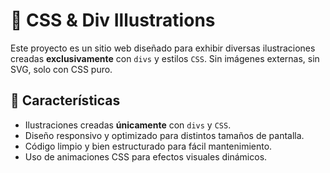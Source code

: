 # 🎨 CSS & Div Illustrations

Este proyecto es un sitio web diseñado para exhibir diversas ilustraciones creadas **exclusivamente** con `divs` y estilos `CSS`. Sin imágenes externas, sin SVG, solo con CSS puro.

## 🚀 Características

- Ilustraciones creadas **únicamente** con `divs` y `CSS`.
- Diseño responsivo y optimizado para distintos tamaños de pantalla.
- Código limpio y bien estructurado para fácil mantenimiento.
- Uso de animaciones CSS para efectos visuales dinámicos.